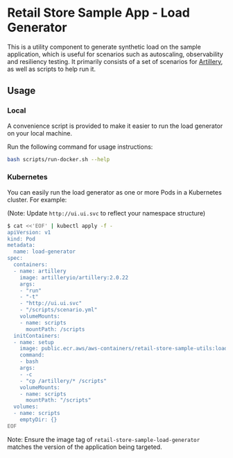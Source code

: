 # Retail Store Sample App - Load Generator

This is a utility component to generate synthetic load on the sample application, which is useful for scenarios such as autoscaling, observability and resiliency testing. It primarily consists of a set of scenarios for [Artillery](https://github.com/artilleryio/artillery), as well as scripts to help run it.

## Usage

### Local

A convenience script is provided to make it easier to run the load generator on your local machine.

Run the following command for usage instructions:

```bash
bash scripts/run-docker.sh --help
```

### Kubernetes

You can easily run the load generator as one or more Pods in a Kubernetes cluster. For example:

(Note: Update `http://ui.ui.svc` to reflect your namespace structure)

```bash
$ cat <<'EOF' | kubectl apply -f -
apiVersion: v1
kind: Pod
metadata:
  name: load-generator
spec:
  containers:
  - name: artillery
    image: artilleryio/artillery:2.0.22
    args:
    - "run"
    - "-t"
    - "http://ui.ui.svc"
    - "/scripts/scenario.yml"
    volumeMounts:
    - name: scripts
      mountPath: /scripts
  initContainers:
  - name: setup
    image: public.ecr.aws/aws-containers/retail-store-sample-utils:load-gen.1.2.1 <!-- x-release-please-version -->
    command:
    - bash
    args:
    - -c
    - "cp /artillery/* /scripts"
    volumeMounts:
    - name: scripts
      mountPath: "/scripts"
  volumes:
  - name: scripts
    emptyDir: {}
EOF
```

Note: Ensure the image tag of `retail-store-sample-load-generator` matches the version of the application being targeted.
